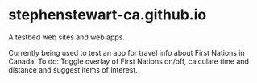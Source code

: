# stephenstewart-ca.github.io
A testbed web sites and web apps.

Currently being used to test an app for travel info about First Nations in Canada.
To do: Toggle overlay of First Nations on/off, calculate time and distance and suggest items of interest.
